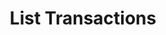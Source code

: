 ---
title: List Transactions
excerpt: Retrieve a paginated, filtered list of Transactions
api:
  file: story-protocol-api-reference.json
  operationId: post_api-v1-transactions
deprecated: false
hidden: false
metadata:
  title: ''
  description: ''
  robots: index
next:
  description: ''
---
